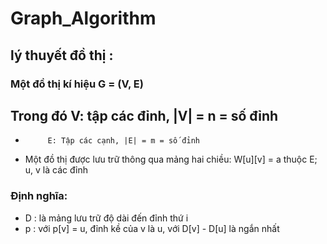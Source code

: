 # Graph_Algorithm
## lý thuyết đồ thị :
### Một đồ thị kí hiệu G = (V, E)
## Trong đó V: tập các đỉnh, |V| = n = số đỉnh
*          E: Tập các cạnh, |E| = m = số đỉnh
* Một đồ thị được lưu trữ thông qua mảng hai chiều: W[u][v] = a thuộc E; u, v là các đỉnh
### Định nghĩa: 
* D : là mảng lưu trữ độ dài đến đỉnh thứ i
* p : với p[v] = u, đỉnh kề của v là u, với D[v] - D[u] là ngắn nhất
